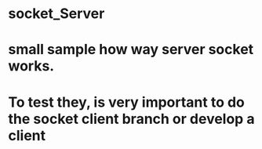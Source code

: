 # socket_Server
# small sample how way server socket works. 
# To test they, is very important to do the socket client branch or develop a client
